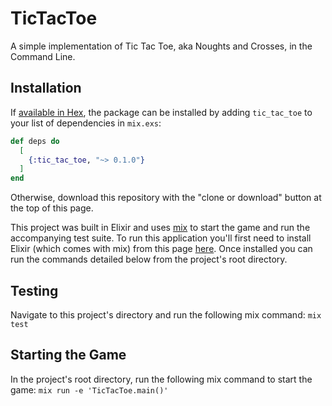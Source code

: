 # TicTacToe
A simple implementation of Tic Tac Toe, aka Noughts and Crosses, in the Command Line. 

## Installation

If [available in Hex](https://hex.pm/docs/publish), the package can be installed
by adding `tic_tac_toe` to your list of dependencies in `mix.exs`:

```elixir
def deps do
  [
    {:tic_tac_toe, "~> 0.1.0"}
  ]
end
```

Otherwise, download this repository with the "clone or download" button at the top of this page. 

This project was built in Elixir and uses [mix](https://hexdocs.pm/mix/Mix.html#content) to start the game and run the accompanying test suite. To run this application you'll first need to install Elixir (which comes with mix) from this page [here](https://elixir-lang.org/install.html). Once installed you can run the commands detailed below from the project's root directory. 

## Testing
Navigate to this project's directory and run the following mix command:
```mix test```

## Starting the Game
In the project's root directory, run the following mix command to start the game:
```mix run -e 'TicTacToe.main()'```
